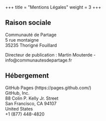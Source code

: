 +++
title = "Mentions Légales"
weight = 3
+++


## Raison sociale
<p>Communauté de Partage<br/>
5 rue montaigne<br/>
35235 Thorigné Fouillard<br/>
 </p>
<p>Directeur de publication : Martin Mouterde - info@communautesdepartage.fr</p>

## Hébergement
<p>GitHub Pages (https://pages.github.com/)<br/>
GitHub, Inc.<br/>
88 Colin P. Kelly Jr. Street<br/>
San Francisco, CA 94107<br/>
United States<br/>
+1 (877) 448-4820 </p>